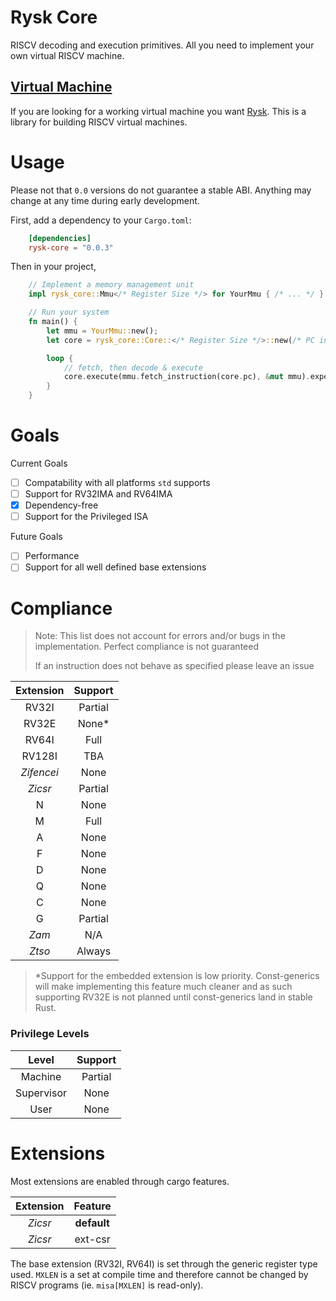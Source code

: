 # Rysk Core
RISCV decoding and execution primitives. All you need to implement your own virtual RISCV machine.

## [Virtual Machine](https://gitlab.com/AidoP1/rysk)
If you are looking for a working virtual machine you want [Rysk](https://gitlab.com/AidoP1/rysk). This is a library for building RISCV virtual machines.

# Usage
Please not that `0.0` versions do not guarantee a stable ABI. Anything may change at any time during early development.

First, add a dependency to your `Cargo.toml`:
```toml
    [dependencies]
    rysk-core = "0.0.3"
```

Then in your project,
```rust
    // Implement a memory management unit
    impl rysk_core::Mmu</* Register Size */> for YourMmu { /* ... */ }

    // Run your system
    fn main() {
        let mmu = YourMmu::new();
        let core = rysk_core::Core::</* Register Size */>::new(/* PC initial address */);

        loop {
            // fetch, then decode & execute
            core.execute(mmu.fetch_instruction(core.pc), &mut mmu).expect("Unable to decode instruction");
        }
    }
```

# Goals
Current Goals
- [ ] Compatability with all platforms `std` supports
- [ ] Support for RV32IMA and RV64IMA
- [x] Dependency-free
- [ ] Support for the Privileged ISA

Future Goals
- [ ] Performance
- [ ] Support for all well defined base extensions

# Compliance

> Note: This list does not account for errors and/or bugs in the implementation. Perfect compliance is not guaranteed
> 
> If an instruction does not behave as specified please leave an issue

|   Extension   | Support |
| :-----------: | :-----: |
| RV32I         | Partial |
| RV32E         | None*   |
| RV64I         | Full    |
| RV128I        | TBA     |
| *Zifencei*    | None    |
| *Zicsr*       | Partial |
| N             | None    |
| M             | Full    |
| A             | None    |
| F             | None    |
| D             | None    |
| Q             | None    |
| C             | None    |
| G             | Partial |
| *Zam*         | N/A     |
| *Ztso*        | Always  |

> *Support for the embedded extension is low priority. Const-generics will make implementing this feature much cleaner and as such supporting RV32E is not planned until const-generics land in stable Rust.

### Privilege Levels
|    Level   | Support |
| :--------: | :-----: |
| Machine    | Partial |
| Supervisor | None    |
| User       | None    |

# Extensions
Most extensions are enabled through cargo features.

| Extension |   Feature   |
| :-------: | :---------: |
| *Zicsr*   | **default** |
| *Zicsr*   | ext-csr     |

The base extension (RV32I, RV64I) is set through the generic register type used. `MXLEN` is a set at compile time and therefore cannot be changed by RISCV programs (ie. `misa[MXLEN]` is read-only).